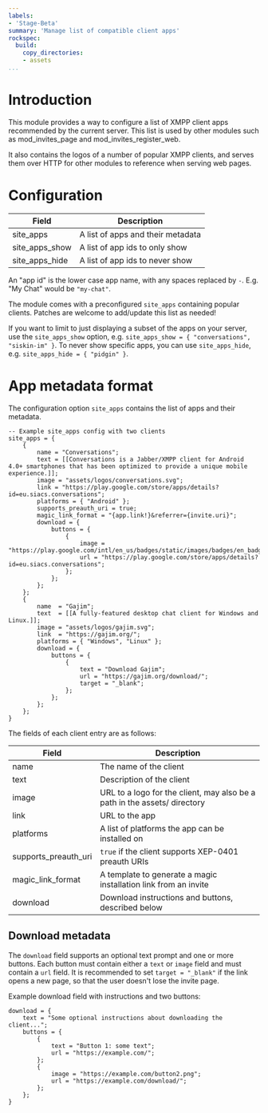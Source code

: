 ```yaml
---
labels:
- 'Stage-Beta'
summary: 'Manage list of compatible client apps'
rockspec:
  build:
    copy_directories:
    - assets
...
```


Introduction
============

This module provides a way to configure a list of XMPP client apps recommended
by the current server. This list is used by other modules such as mod_invites_page
and mod_invites_register_web.

It also contains the logos of a number of popular XMPP clients, and serves
them over HTTP for other modules to reference when serving web pages.

# Configuration

| Field                | Description                                                              |
|----------------------|--------------------------------------------------------------------------|
| site_apps            | A list of apps and their metadata                                        |
| site_apps_show       | A list of app ids to only show                                           |
| site_apps_hide       | A list of app ids to never show                                          |

An "app id" is the lower case app name, with any spaces replaced by `-`. E.g. "My Chat" would be `"my-chat"`.

The module comes with a preconfigured `site_apps` containing popular clients. Patches are welcome to
add/update this list as needed!

If you want to limit to just displaying a subset of the apps on your server, use the `site_apps_show`
option, e.g. `site_apps_show = { "conversations", "siskin-im" }`. To never show specific apps, you
can use `site_apps_hide`, e.g. `site_apps_hide = { "pidgin" }`.

# App metadata format

The configuration option `site_apps` contains the list
of apps and their metadata.

``` {.lua}
-- Example site_apps config with two clients
site_apps = {
	{
		name = "Conversations";
		text = [[Conversations is a Jabber/XMPP client for Android 4.0+ smartphones that has been optimized to provide a unique mobile experience.]];
		image = "assets/logos/conversations.svg";
		link = "https://play.google.com/store/apps/details?id=eu.siacs.conversations";
		platforms = { "Android" };
		supports_preauth_uri = true;
		magic_link_format = "{app.link!}&referrer={invite.uri}";
		download = {
			buttons = {
				{
					image = "https://play.google.com/intl/en_us/badges/static/images/badges/en_badge_web_generic.png";
					url = "https://play.google.com/store/apps/details?id=eu.siacs.conversations";
				};
			};
		};
	};
    {
		name  = "Gajim";
		text  = [[A fully-featured desktop chat client for Windows and Linux.]];
		image = "assets/logos/gajim.svg";
		link  = "https://gajim.org/";
		platforms = { "Windows", "Linux" };
		download = {
			buttons = {
				{ 
					text = "Download Gajim";
					url = "https://gajim.org/download/";
					target = "_blank";
				};
			};
		};
	};
}
```
The fields of each client entry are as follows:

| Field                | Description                                                              |
|----------------------|--------------------------------------------------------------------------|
| name                 | The name of the client                                                   |
| text                 | Description of the client                                                |
| image                | URL to a logo for the client, may also be a path in the assets/ directory|
| link                 | URL to the app                                                           |
| platforms            | A list of platforms the app can be installed on                          |
| supports_preauth_uri | `true` if the client supports XEP-0401 preauth URIs                      |
| magic_link_format    | A template to generate a magic installation link from an invite          |
| download             | Download instructions and buttons, described below                       |

## Download metadata

The `download` field supports an optional text prompt and one or more buttons.
Each button must contain either a `text` or `image` field and must contain
a `url` field. It is recommended to set `target = "_blank"` if the link
opens a new page, so that the user doesn't lose the invite page.

Example download field with instructions and two buttons:

``` {.lua}
download = {
    text = "Some optional instructions about downloading the client...";
    buttons = {
        {
            text = "Button 1: some text";
            url = "https://example.com/";
        };
        {
            image = "https://example.com/button2.png";
            url = "https://example.com/download/";
        };
    };
}

```

